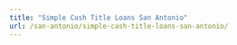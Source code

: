 ```yaml
---
title: "Simple Cash Title Loans San Antonio"
url: /san-antonio/simple-cash-title-loans-san-antonio/
---
```

